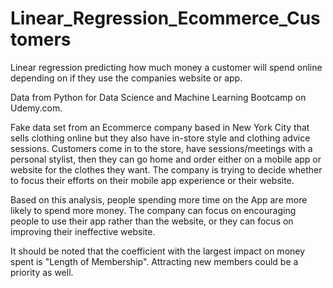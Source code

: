 # Linear_Regression_Ecommerce_Customers
Linear regression predicting how much money a customer will spend online depending on if they use the companies website or app. 

Data from Python for Data Science and Machine Learning Bootcamp on Udemy.com.

Fake data set from an Ecommerce company based in New York City that sells clothing online but they also have in-store style and clothing advice sessions. Customers come in to the store, have sessions/meetings with a personal stylist, then they can go home and order either on a mobile app or website for the clothes they want. The company is trying to decide whether to focus their efforts on their mobile app experience or their website. 



Based on this analysis, people spending more time on the App are more likely to spend more money. The company can focus on encouraging people to use their app rather than the website, or they can focus on improving their ineffective website.

It should be noted that the coefficient with the largest impact on money spent is "Length of Membership". Attracting new members could be a priority as well.  
